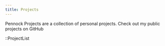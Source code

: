 ```yaml
---
title: Projects
---
```


Pennock Projects are a collection of personal projects.  Check out my public projects on GitHub

::ProjectList